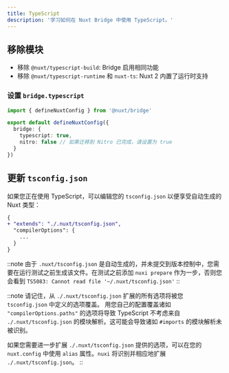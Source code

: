 ```yaml
---
title: TypeScript
description: '学习如何在 Nuxt Bridge 中使用 TypeScript。'
---
```


## 移除模块

- 移除 `@nuxt/typescript-build`: Bridge 启用相同功能
- 移除 `@nuxt/typescript-runtime` 和 `nuxt-ts`: Nuxt 2 内置了运行时支持

### 设置 `bridge.typescript`

```ts
import { defineNuxtConfig } from '@nuxt/bridge'

export default defineNuxtConfig({
  bridge: {
    typescript: true,
    nitro: false // 如果迁移到 Nitro 已完成，请设置为 true
  }
})
```

## 更新 `tsconfig.json`

如果您正在使用 TypeScript，可以编辑您的 `tsconfig.json` 以便享受自动生成的 Nuxt 类型：

```diff [tsconfig.json]
{
+ "extends": "./.nuxt/tsconfig.json",
  "compilerOptions": {
    ...
  }
}
```

::note
由于 `.nuxt/tsconfig.json` 是自动生成的，并未提交到版本控制中，您需要在运行测试之前生成该文件。在测试之前添加 `nuxi prepare` 作为一步，否则您会看到 `TS5083: Cannot read file '~/.nuxt/tsconfig.json'`
::

::note
请记住，从 `./.nuxt/tsconfig.json` 扩展的所有选项将被您 `tsconfig.json` 中定义的选项覆盖。
用您自己的配置覆盖诸如 `"compilerOptions.paths"` 的选项将导致 TypeScript 不考虑来自 `./.nuxt/tsconfig.json` 的模块解析。这可能会导致诸如 `#imports` 的模块解析未被识别。

如果您需要进一步扩展 `./.nuxt/tsconfig.json` 提供的选项，可以在您的 `nuxt.config` 中使用 `alias` 属性。`nuxi` 将识别并相应地扩展 `./.nuxt/tsconfig.json`。
::